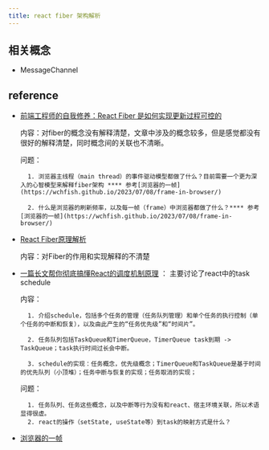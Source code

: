 ```yaml
---
title: react fiber 架构解析
---
```


## 相关概念
* MessageChannel

## reference
* [前端工程师的自我修养：React Fiber 是如何实现更新过程可控的](https://www.infoq.cn/article/flex4gdzigdmjueq4orw)
    
    内容：对fiber的概念没有解释清楚，文章中涉及的概念较多，但是感觉都没有很好的解释清楚，同时概念间的关联也不清晰。
    
    问题：
        
        1. 浏览器主线程（main thread）的事件驱动模型都做了什么？目前需要一个更为深入的心智模型来解释fiber架构 **** 参考[浏览器的一帧](https://wchfish.github.io/2023/07/08/frame-in-browser/)
        
        2. 什么是浏览器的刷新频率，以及每一帧（frame）中浏览器都做了什么？**** 参考[浏览器的一帧](https://wchfish.github.io/2023/07/08/frame-in-browser/)
* [React Fiber原理解析](https://juejin.cn/post/6844904202267787277)
    
    内容：对Fiber的作用和实现解释的不清楚
* [一篇长文帮你彻底搞懂React的调度机制原理](https://segmentfault.com/a/1190000039101758) ： 主要讨论了react中的task schedule
    
    内容：
        
        1. 介绍schedule，包括多个任务的管理（任务队列管理）和单个任务的执行控制（单个任务的中断和恢复），以及由此产生的“任务优先级”和“时间片”。
        
        2. 任务队列包括TaskQueue和TimerQueue，TimerQueue task到期 -> TaskQueue；task执行时间过长会中断。

        3. schedule的实现：任务概念，优先级概念；TimerQueue和TaskQueue是基于时间的优先队列（小顶堆）；任务中断与恢复的实现；任务取消的实现；
    
    问题：
        
        1. 任务队列、任务这些概念，以及中断等行为没有和react、宿主环境关联，所以术语显得很虚。
        2. react的操作（setState, useState等）到task的映射方式是什么？
* [浏览器的一帧](https://wchfish.github.io/2023/07/08/frame-in-browser/)
